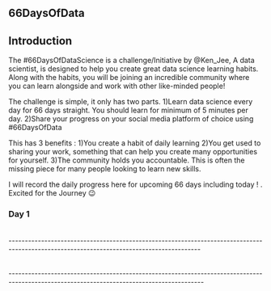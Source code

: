 ## **66DaysOfData**

## Introduction

The #66DaysOfDataScience is a  challenge/Initiative by @Ken_Jee, A data scientist, is designed to help you create great data science learning habits. Along with the habits, you will be joining an incredible community where you can learn alongside and work with other like-minded people!

The challenge is simple, it only has two parts. 1)Learn data science every day for 66 days straight. You should learn for minimum of 5 minutes per day. 2)Share your progress on your social media platform of choice using #66DaysOfData

This has 3 benefits : 1)You create a habit of daily learning 2)You get used to sharing your work, something that can help you create many opportunities for yourself. 3)The community holds you accountable. This is often the missing piece for many people looking to learn new skills.


I will record the daily progress here for upcoming 66 days including today ! . Excited for the Journey :wink: 

### Day 1 
<br/>-----------------------------------------------------------------------------------------------------------------------------------------<br/>


<br/>------------------------------------------------------------------------------------------------------------------------------------------<br/>

